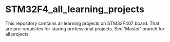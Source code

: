 # STM32F4_all_learning_projects
This repository contains all learning projects on STM32F407 board. That are pre-requisites for staring professional projects.
See 'Master' branch for all projects.
